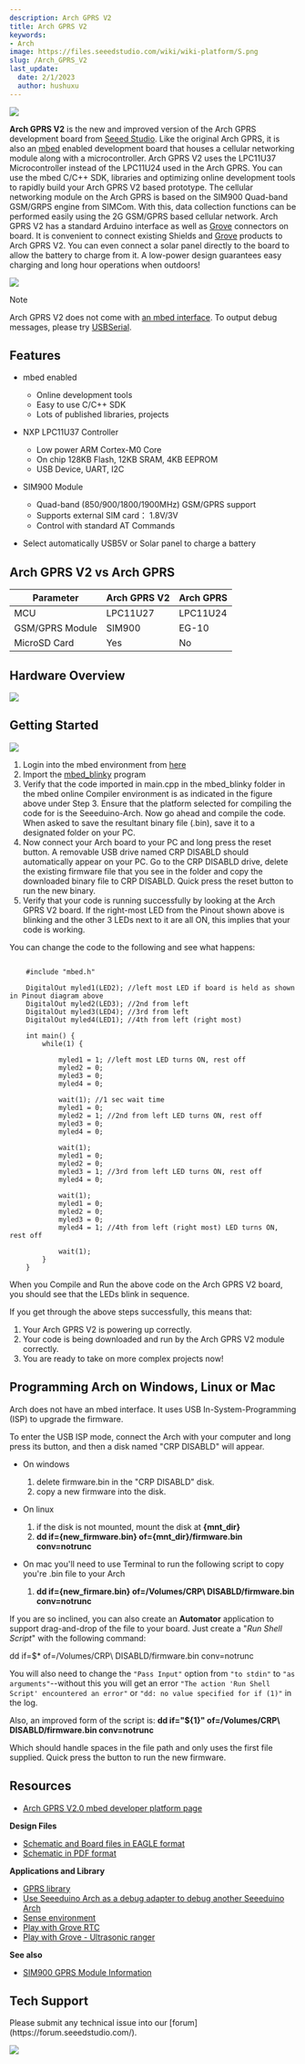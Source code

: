 ```yaml
---
description: Arch GPRS V2
title: Arch GPRS V2
keywords:
- Arch
image: https://files.seeedstudio.com/wiki/wiki-platform/S.png
slug: /Arch_GPRS_V2
last_update:
  date: 2/1/2023
  author: hushuxu
---
```



![](https://files.seeedstudio.com/wiki/Arch_GPRS_V2/img/Arch_GPRS_V2.jpg)

**Arch GPRS V2** is the new and improved version of the Arch GPRS development board from [Seeed Studio](https://www.seeedstudio.com). Like the original Arch GPRS, it is also an [mbed](http://mbed.org/handbook/mbed-SDK) enabled development board that houses a cellular networking module along with a microcontroller. Arch GPRS V2 uses the LPC11U37 Microcontroller instead of the LPC11U24 used in the Arch GPRS. You can use the mbed C/C++ SDK, libraries and optimizing online development tools to rapidly build your Arch GPRS V2 based prototype. The cellular networking module on the Arch GPRS is based on the SIM900 Quad-band GSM/GRPS engine from SIMCom. With this, data collection functions can be performed easily using the 2G GSM/GPRS based cellular network.
Arch GPRS V2 has a standard Arduino interface as well as [Grove](https://wiki.seeedstudio.com/Grove_System/ "Grove") connectors on board. It is convenient to connect existing Shields and [Grove](https://wiki.seeedstudio.com/Grove_System/ "Grove") products to Arch GPRS V2. You can even connect a solar panel directly to the board to allow the battery to charge from it. A low-power design guarantees easy charging and long hour operations when outdoors!

[![](https://files.seeedstudio.com/wiki/common/Get_One_Now_Banner.png)](https://www.seeedstudio.com/Arch-GPRS-V2-p-2026.html)

<div class="admonition note">
<p class="admonition-title">Note</p>
Arch GPRS V2 does not come with <a href="https://mbed.org/handbook/mbed-HDK" >an mbed interface</a>. To output debug messages, please try <a href="https://mbed.org/handbook/USBSerial">USBSerial</a>.
</div>

Features
--------

- mbed enabled
  - Online development tools
  - Easy to use C/C++ SDK
  - Lots of published libraries, projects

- NXP LPC11U37 Controller
  - Low power ARM Cortex-M0 Core
  - On chip 128KB Flash, 12KB SRAM, 4KB EEPROM
  - USB Device, UART, I2C

- SIM900 Module
  - Quad-band (850/900/1800/1900MHz) GSM/GPRS support
  - Supports external SIM card： 1.8V/3V
  - Control with standard AT Commands

- Select automatically USB5V or Solar panel to charge a battery

Arch GPRS V2 vs Arch GPRS
-----------------------

| Parameter       | **Arch GPRS V2**| **Arch GPRS**|
|-----------------|-----------------|--------------|
| MCU             | LPC11U27        | LPC11U24     |
| GSM/GPRS Module | SIM900          | EG-10        |
| MicroSD Card    | Yes             | No           |

Hardware Overview
-----------------

![](https://files.seeedstudio.com/wiki/Arch_GPRS_V2/img/Arch_GPRS_V2_Pinout.png)

Getting Started
---------------

![](https://files.seeedstudio.com/wiki/Arch_GPRS_V2/img/Get_started_with_arch.png)

1. Login into the mbed environment from [here](http://www.mbed.org)
2. Import the [mbed\_blinky](https://mbed.org/compiler/#import:/teams/mbed/code/mbed_blinky/;platform:Seeed-Arch-GPRS) program
3. Verify that the code imported in main.cpp in the mbed\_blinky folder in the mbed online Compiler environment is as indicated in the figure above under Step 3. Ensure that the platform selected for compiling the code for is the Seeeduino-Arch. Now go ahead and compile the code. When asked to save the resultant binary file (.bin), save it to a designated folder on your PC.
4. Now connect your Arch board to your PC and long press the reset button. A removable USB drive named CRP DISABLD should automatically appear on your PC. Go to the CRP DISABLD drive, delete the existing firmware file that you see in the folder and copy the downloaded binary file to CRP DISABLD. Quick press the reset button to run the new binary.
5. Verify that your code is running successfully by looking at the Arch GPRS V2 board. If the right-most LED from the Pinout shown above is blinking and the other 3 LEDs next to it are all ON, this implies that your code is working.

You can change the code to the following and see what happens:

```

    #include "mbed.h"

    DigitalOut myled1(LED2); //left most LED if board is held as shown in Pinout diagram above
    DigitalOut myled2(LED3); //2nd from left
    DigitalOut myled3(LED4); //3rd from left
    DigitalOut myled4(LED1); //4th from left (right most)

    int main() {
        while(1) {
                    
            myled1 = 1; //left most LED turns ON, rest off
            myled2 = 0;
            myled3 = 0;
            myled4 = 0;
            
            wait(1); //1 sec wait time
            myled1 = 0;
            myled2 = 1; //2nd from left LED turns ON, rest off
            myled3 = 0;
            myled4 = 0;

            wait(1);
            myled1 = 0;
            myled2 = 0;
            myled3 = 1; //3rd from left LED turns ON, rest off
            myled4 = 0;
            
            wait(1);
            myled1 = 0;
            myled2 = 0;
            myled3 = 0;
            myled4 = 1; //4th from left (right most) LED turns ON, rest off
            
            wait(1);
        }
    }
```

When you Compile and Run the above code on the Arch GPRS V2 board, you should see that the LEDs blink in sequence.

If you get through the above steps successfully, this means that:

1. Your Arch GPRS V2 is powering up correctly.
2. Your code is being downloaded and run by the Arch GPRS V2 module correctly.
3. You are ready to take on more complex projects now!

Programming Arch on Windows, Linux or Mac
-----------------------------------------

Arch does not have an mbed interface. It uses USB In-System-Programming (ISP) to upgrade the firmware.

To enter the USB ISP mode, connect the Arch with your computer and long press its button, and then a disk named "CRP DISABLD" will appear.

- On windows

    1. delete firmware.bin in the "CRP DISABLD" disk.
    2. copy a new firmware into the disk.

- On linux

    1. if the disk is not mounted, mount the disk at **{mnt\_dir}**
    2. **dd if={new\_firmware.bin} of={mnt\_dir}/firmware.bin conv=notrunc**

- On mac you'll need to use Terminal to run the following script to copy you're .bin file to your Arch

    1. **dd if={new\_firmare.bin} of=/Volumes/CRP\\ DISABLD/firmware.bin conv=notrunc**

If you are so inclined, you can also create an **Automator** application to support drag-and-drop of the file to your board. Just create a "*Run Shell Script*" with the following command:

dd if=$\* of=/Volumes/CRP\\ DISABLD/firmware.bin conv=notrunc

You will also need to change the `"Pass Input"` option from `"to stdin"` to `"as arguments"`--without this you will get an error `"The action 'Run Shell Script' encountered an error"` or `"dd: no value specified for if (1)"` in the log.

Also, an improved form of the script is:
**dd if="${1}" of=/Volumes/CRP\ DISABLD/firmware.bin conv=notrunc**

Which should handle spaces in the file path and only uses the first file supplied.
Quick press the button to run the new firmware.

Resources
------------------------

- [Arch GPRS V2.0 mbed developer platform page](https://developer.mbed.org/platforms/Seeed-Arch-GPRS/)

**Design Files**

- [Schematic and Board files in EAGLE format](https://files.seeedstudio.com/wiki/Arch_GPRS_V2/res/Arch_GPRS_v2.0_sch_pcb.zip)
- [Schematic in PDF format](https://files.seeedstudio.com/wiki/Arch_GPRS_V2/res/Arch_GPRS_v2.0_SCH_PDF.pdf)

**Applications and Library**

- [GPRS library](http://developer.mbed.org/teams/Seeed/code/GPRSInterface/)
- [Use Seeeduino Arch as a debug adapter to debug another Seeeduino Arch](https://mbed.org/users/yihui/notebook/debug-seeeduino-arch-using-cmsis-dap/)
- [Sense environment](https://mbed.org/users/yihui/notebook/sense-environment/)
- [Play with Grove RTC](https://mbed.org/cookbook/seeed-grove-RTC)
- [Play with Grove - Ultrasonic ranger](https://mbed.org/cookbook/Seeed-grove-ultrasonic-ranger)

**See also**

- [SIM900 GPRS Module Information](/GPRS_Shield_V2.0)

<!-- This Markdown file was created from https://www.seeedstudio.com/wiki/Arch_GPRS_V2 -->

## Tech Support

<div>
  Please submit any technical issue into our [forum](https://forum.seeedstudio.com/). <br /><p style={{textAlign: 'center'}}><a href="https://www.seeedstudio.com/act-4.html?utm_source=wiki&utm_medium=wikibanner&utm_campaign=newproducts" target="_blank"><img src="https://files.seeedstudio.com/wiki/Wiki_Banner/new_product.jpg" /></a></p>
</div>
